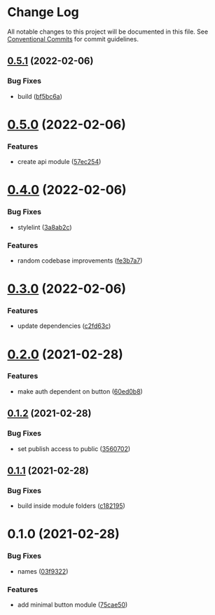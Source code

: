 # Change Log

All notable changes to this project will be documented in this file.
See [Conventional Commits](https://conventionalcommits.org) for commit guidelines.

## [0.5.1](https://github.com/developer239/collection-angular/compare/@collection-ui/button@0.5.0...@collection-ui/button@0.5.1) (2022-02-06)


### Bug Fixes

* build ([bf5bc6a](https://github.com/developer239/collection-angular/commit/bf5bc6a22014b111ed74af9b6ba823af34a818e6))





# [0.5.0](https://github.com/developer239/collection-angular/compare/@collection-ui/button@0.4.0...@collection-ui/button@0.5.0) (2022-02-06)


### Features

* create api module ([57ec254](https://github.com/developer239/collection-angular/commit/57ec2547c031b82299fdb8966fa40c81d9b41ab8))





# [0.4.0](https://github.com/developer239/collection-angular/compare/@collection-ui/button@0.3.0...@collection-ui/button@0.4.0) (2022-02-06)


### Bug Fixes

* stylelint ([3a8ab2c](https://github.com/developer239/collection-angular/commit/3a8ab2c05c8e19c5f3180ab26ddf94b839dd31db))


### Features

* random codebase improvements ([fe3b7a7](https://github.com/developer239/collection-angular/commit/fe3b7a7c39659d95b3f84ced44c755f350d9b401))





# [0.3.0](https://github.com/developer239/collection-angular/compare/@collection-ui/button@0.2.0...@collection-ui/button@0.3.0) (2022-02-06)


### Features

* update dependencies ([c2fd63c](https://github.com/developer239/collection-angular/commit/c2fd63c91286f493baf6a8e4f21b9270ebe21766))





# [0.2.0](https://github.com/developer239/collection-angular/compare/@collection-ui/button@0.1.2...@collection-ui/button@0.2.0) (2021-02-28)


### Features

* make auth dependent on button ([60ed0b8](https://github.com/developer239/collection-angular/commit/60ed0b876b78122e0611146b299c8a2b3a63ba14))





## [0.1.2](https://github.com/developer239/collection-angular/compare/@collection-ui/button@0.1.1...@collection-ui/button@0.1.2) (2021-02-28)


### Bug Fixes

* set publish access to public ([3560702](https://github.com/developer239/collection-angular/commit/356070207464d81da17c2cda54fb5191b6de8b16))





## [0.1.1](https://github.com/developer239/collection-angular/compare/@collection-ui/button@0.1.0...@collection-ui/button@0.1.1) (2021-02-28)


### Bug Fixes

* build inside module folders ([c182195](https://github.com/developer239/collection-angular/commit/c18219563f4ce7908cd0e5a4a3ea9d3ece920cd0))





# 0.1.0 (2021-02-28)


### Bug Fixes

* names ([03f9322](https://github.com/developer239/collection-angular/commit/03f93228362106f6b928c3a06734cf6d4327373a))


### Features

* add minimal button module ([75cae50](https://github.com/developer239/collection-angular/commit/75cae50a1f322cf4b82d2b66c10d089570319ca4))
